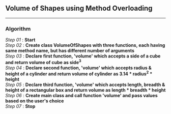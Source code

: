 ## Volume of Shapes using Method Overloading
---
### Algorithm

*Step 01* : **Start**\
*Step 02* : **Create class VolumeOfShapes with three functions, each having same method name, but has different number of arguments**\
*Step 03* : **Declare first function, 'volume' which accepts a side of a cube and return volume of cube as side<sup>3</sup>**\
*Step 04* : **Declare second function, 'volume' which accepts radius & height of a cylinder and return volume of cylinder as 3.14 * radius<sup>2</sup> * height**\
*Step 05* : **Declare third function, 'volume' which accepts length, breadth & height of a rectangular box and return volume as length * breadth * height**\
*Step 06* : **Create main class and call function 'volume' and pass values based on the user's choice**\
*Step 07* : **Stop**
